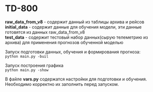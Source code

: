 # TD-800

**raw_data_from_v8** - содержит данный из таблицы архива и рейсов  
**initial_data** - содержит данные для обучения модели, эти данные готовятся из данных raw_data_from_v8  
**test_data** - содержит тестовый набор данных(сырую телеметрию из архива) для применения прогнозов обученной моделью

  
Запуск подготовки данных, обучения и формирования прогноза:  
`python main.py -buil`

  
Запуск построения графика  
`python main.py -show`

В файле **vars.py** содержатся настройки для подготовки и обучения. Необходимо корректно их заполнить перед запуском.
